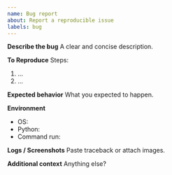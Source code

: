 ```yaml
---
name: Bug report
about: Report a reproducible issue
labels: bug
---
```


**Describe the bug**
A clear and concise description.

**To Reproduce**
Steps:
1. …
2. …

**Expected behavior**
What you expected to happen.

**Environment**
- OS: 
- Python: 
- Command run: 

**Logs / Screenshots**
Paste traceback or attach images.

**Additional context**
Anything else?
